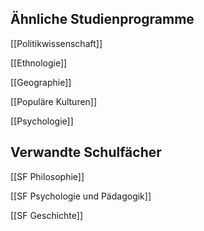 ## Ähnliche Studienprogramme
[[Politikwissenschaft]]

[[Ethnologie]]

[[Geographie]]

[[Populäre Kulturen]]

[[Psychologie]]
## Verwandte Schulfächer
[[SF Philosophie]]

[[SF Psychologie und Pädagogik]]

[[SF Geschichte]]